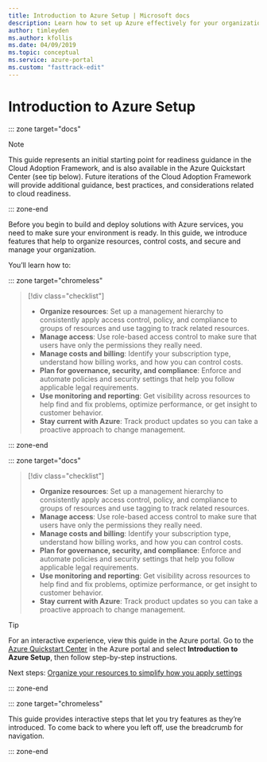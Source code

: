 ```yaml
---
title: Introduction to Azure Setup | Microsoft docs
description: Learn how to set up Azure effectively for your organization with step-by-step guidance.
author: timleyden
ms.author: kfollis
ms.date: 04/09/2019
ms.topic: conceptual
ms.service: azure-portal
ms.custom: "fasttrack-edit"
---
```


# Introduction to Azure Setup

::: zone target="docs"
> [!NOTE]
> This guide represents an initial starting point for readiness guidance in the Cloud Adoption Framework, and is also available in the Azure Quickstart Center (see tip below). Future iterations of the Cloud Adoption Framework will provide additional guidance, best practices, and considerations related to cloud readiness.
>
::: zone-end

Before you begin to build and deploy solutions with Azure services, you need to make sure your environment is ready. In this guide, we introduce features that help to organize resources, control costs, and secure and manage your organization.

You’ll learn how to:

::: zone target="chromeless"

> [!div class="checklist"]
> * **Organize resources**: Set up a management hierarchy to consistently apply access control, policy, and compliance to groups of resources and use tagging to track related resources.
> * **Manage access**: Use role-based access control to make sure that users have only the permissions they really need.
> * **Manage costs and billing**: Identify your subscription type, understand how billing works, and how you can control costs.
> * **Plan for governance, security, and compliance**: Enforce and automate policies and security settings that help you follow applicable legal requirements.
> * **Use monitoring and reporting**: Get visibility across resources to help find and fix problems, optimize performance, or get insight to customer behavior.
> * **Stay current with Azure**: Track product updates so you can take a proactive approach to change management.

::: zone-end

::: zone target="docs"

> [!div class="checklist"]
> * **Organize resources**: Set up a management hierarchy to consistently apply access control, policy, and compliance to groups of resources and use tagging to track related resources.
> * **Manage access**: Use role-based access control to make sure that users have only the permissions they really need.
> * **Manage costs and billing**: Identify your subscription type, understand how billing works, and how you can control costs.
> * **Plan for governance, security, and compliance**: Enforce and automate policies and security settings that help you follow applicable legal requirements.
> * **Use monitoring and reporting**: Get visibility across resources to help find and fix problems, optimize performance, or get insight to customer behavior.
> * **Stay current with Azure**: Track product updates so you can take a proactive approach to change management.

> [!TIP]
> For an interactive experience, view this guide in the Azure portal. Go to the [Azure Quickstart Center](https://ms.portal.azure.com/?feature.quickstart=true#blade/Microsoft_Azure_Resources/QuickstartCenterBlade) in the Azure portal and select **Introduction to Azure Setup**, then follow step-by-step instructions.
>
>

Next steps: [Organize your resources to simplify how you apply settings](./organize-resources.md)

::: zone-end

::: zone target="chromeless"

This guide provides interactive steps that let you try features as they’re introduced. To come back to where you left off, use the breadcrumb for navigation.

::: zone-end
